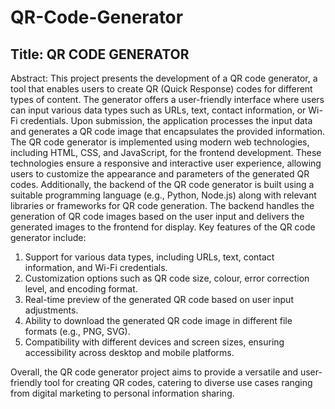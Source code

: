 # QR-Code-Generator
## Title: QR CODE GENERATOR
Abstract:
This project presents the development of a QR code generator, a tool that enables users to create QR (Quick Response) codes for different types of content. The generator offers a user-friendly interface where users can input various data types such as URLs, text, contact information, or Wi-Fi credentials. Upon submission, the application processes the input data and generates a QR code image that encapsulates the provided information.
The QR code generator is implemented using modern web technologies, including HTML, CSS, and JavaScript, for the frontend development. These technologies ensure a responsive and interactive user experience, allowing users to customize the appearance and parameters of the generated QR codes.
Additionally, the backend of the QR code generator is built using a suitable programming language (e.g., Python, Node.js) along with relevant libraries or frameworks for QR code generation. The backend handles the generation of QR code images based on the user input and delivers the generated images to the frontend for display.
Key features of the QR code generator include:
1. Support for various data types, including URLs, text, contact information, and Wi-Fi credentials.
2. Customization options such as QR code size, colour, error correction level, and encoding format.
3. Real-time preview of the generated QR code based on user input adjustments.
4. Ability to download the generated QR code image in different file formats (e.g., PNG, SVG).
5. Compatibility with different devices and screen sizes, ensuring accessibility across desktop and mobile platforms.

Overall, the QR code generator project aims to provide a versatile and user-friendly tool for creating QR codes, catering to diverse use cases ranging from digital marketing to personal information sharing.
